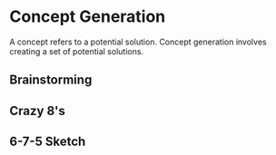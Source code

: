 # Concept Generation

A concept refers to a potential solution. Concept generation involves creating a set of potential solutions.

## Brainstorming

## Crazy 8's

## 6-7-5 Sketch

## 